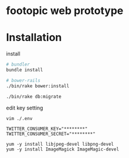 footopic web prototype
===

# Installation

install

```sh
# bundler
bundle install

# bower-rails
./bin/rake bower:install

./bin/rake db:migrate

```

edit key setting

```sh
vim ./.env

```

```sh:.env
TWITTER_CONSUMER_KEY="********"
TWITTER_CONSUMER_SECRET="********"
```

```setup ImageMagick
yum -y install libjpeg-devel libpng-devel
yum -y install ImageMagick ImageMagic-devel
```
